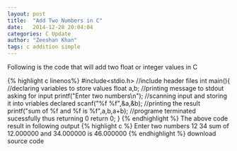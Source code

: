 ```yaml
---
layout: post
title:  "Add Two Numbers in C"
date:   2014-12-28 20:04:04
categories: C Update
author: "Zeeshan Khan"
tags: c addition simple
---
```

Following is the code that will add two float or integer values in C

{% highlight c linenos%}
#include<stdio.h> //include header files
int main(){
	//declaring variables to store values
	float a,b; 
	//printing message to stdout asking for input
	printf("Enter two numbers\n");
	//scanning input and storing it into vriables declared
	scanf("%f %f",&a,&b); 
	//printing the result
	printf("sum of %f and %f is %f",a,b,a+b);
	//programe terminated sucessfully thus returning 0
	return 0; 
}
{% endhighlight %}
The above code result in following output
{% highlight c %}
Enter two numbers
12 34
sum of 12.000000 and 34.000000 is 46.000000
{% endhighlight %}
download source code [<i class="fa fa-code"></i>](/assets/codes/c/add-two-numbers-in-c.c)
